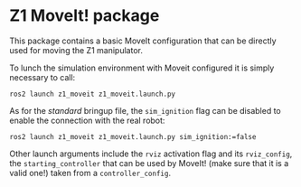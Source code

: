 # Z1 MoveIt! package

This package contains a basic MoveIt configuration that can be directly used for moving the Z1 manipulator.

To lunch the simulation environment with Moveit configured it is simply necessary to call:
```
ros2 launch z1_moveit z1_moveit.launch.py
```

As for the _standard_ bringup file, the `sim_ignition` flag can be disabled to enable the connection with the real robot:
```
ros2 launch z1_moveit z1_moveit.launch.py sim_ignition:=false
```
Other launch arguments include the `rviz` activation flag and its `rviz_config`, the `starting_controller` that can be used by MoveIt! (make sure that it is a valid one!) taken from a `controller_config`.
